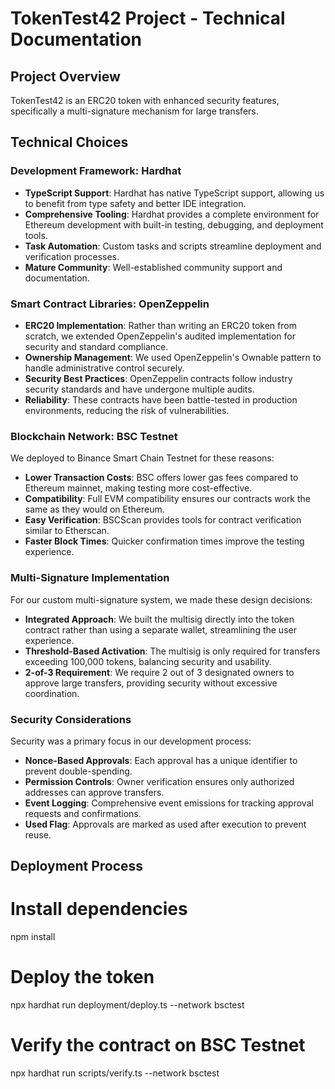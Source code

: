 # TokenTest42 Project - Technical Documentation

## Project Overview

TokenTest42 is an ERC20 token with enhanced security features, specifically a multi-signature mechanism for large transfers.

## Technical Choices

### Development Framework: Hardhat


- **TypeScript Support**: Hardhat has native TypeScript support, allowing us to benefit from type safety and better IDE integration.
- **Comprehensive Tooling**: Hardhat provides a complete environment for Ethereum development with built-in testing, debugging, and deployment tools.
- **Task Automation**: Custom tasks and scripts streamline deployment and verification processes.
- **Mature Community**: Well-established community support and documentation.

### Smart Contract Libraries: OpenZeppelin


- **ERC20 Implementation**: Rather than writing an ERC20 token from scratch, we extended OpenZeppelin's audited implementation for security and standard compliance.
- **Ownership Management**: We used OpenZeppelin's Ownable pattern to handle administrative control securely.
- **Security Best Practices**: OpenZeppelin contracts follow industry security standards and have undergone multiple audits.
- **Reliability**: These contracts have been battle-tested in production environments, reducing the risk of vulnerabilities.

### Blockchain Network: BSC Testnet

We deployed to Binance Smart Chain Testnet for these reasons:

- **Lower Transaction Costs**: BSC offers lower gas fees compared to Ethereum mainnet, making testing more cost-effective.
- **Compatibility**: Full EVM compatibility ensures our contracts work the same as they would on Ethereum.
- **Easy Verification**: BSCScan provides tools for contract verification similar to Etherscan.
- **Faster Block Times**: Quicker confirmation times improve the testing experience.

### Multi-Signature Implementation

For our custom multi-signature system, we made these design decisions:

- **Integrated Approach**: We built the multisig directly into the token contract rather than using a separate wallet, streamlining the user experience.
- **Threshold-Based Activation**: The multisig is only required for transfers exceeding 100,000 tokens, balancing security and usability.
- **2-of-3 Requirement**: We require 2 out of 3 designated owners to approve large transfers, providing security without excessive coordination.

### Security Considerations

Security was a primary focus in our development process:

- **Nonce-Based Approvals**: Each approval has a unique identifier to prevent double-spending.
- **Permission Controls**: Owner verification ensures only authorized addresses can approve transfers.
- **Event Logging**: Comprehensive event emissions for tracking approval requests and confirmations.
- **Used Flag**: Approvals are marked as used after execution to prevent reuse.

## Deployment Process


# Install dependencies
npm install

# Deploy the token
npx hardhat run deployment/deploy.ts --network bsctest

# Verify the contract on BSC Testnet
npx hardhat run scripts/verify.ts --network bsctest